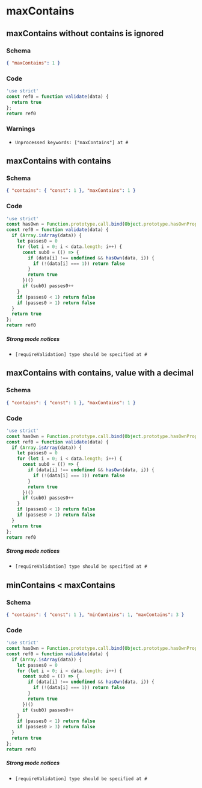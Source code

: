 # maxContains

## maxContains without contains is ignored

### Schema

```json
{ "maxContains": 1 }
```

### Code

```js
'use strict'
const ref0 = function validate(data) {
  return true
};
return ref0
```

### Warnings

 * `Unprocessed keywords: ["maxContains"] at #`


## maxContains with contains

### Schema

```json
{ "contains": { "const": 1 }, "maxContains": 1 }
```

### Code

```js
'use strict'
const hasOwn = Function.prototype.call.bind(Object.prototype.hasOwnProperty);
const ref0 = function validate(data) {
  if (Array.isArray(data)) {
    let passes0 = 0
    for (let i = 0; i < data.length; i++) {
      const sub0 = (() => {
        if (data[i] !== undefined && hasOwn(data, i)) {
          if (!(data[i] === 1)) return false
        }
        return true
      })()
      if (sub0) passes0++
    }
    if (passes0 < 1) return false
    if (passes0 > 1) return false
  }
  return true
};
return ref0
```

##### Strong mode notices

 * `[requireValidation] type should be specified at #`


## maxContains with contains, value with a decimal

### Schema

```json
{ "contains": { "const": 1 }, "maxContains": 1 }
```

### Code

```js
'use strict'
const hasOwn = Function.prototype.call.bind(Object.prototype.hasOwnProperty);
const ref0 = function validate(data) {
  if (Array.isArray(data)) {
    let passes0 = 0
    for (let i = 0; i < data.length; i++) {
      const sub0 = (() => {
        if (data[i] !== undefined && hasOwn(data, i)) {
          if (!(data[i] === 1)) return false
        }
        return true
      })()
      if (sub0) passes0++
    }
    if (passes0 < 1) return false
    if (passes0 > 1) return false
  }
  return true
};
return ref0
```

##### Strong mode notices

 * `[requireValidation] type should be specified at #`


## minContains < maxContains

### Schema

```json
{ "contains": { "const": 1 }, "minContains": 1, "maxContains": 3 }
```

### Code

```js
'use strict'
const hasOwn = Function.prototype.call.bind(Object.prototype.hasOwnProperty);
const ref0 = function validate(data) {
  if (Array.isArray(data)) {
    let passes0 = 0
    for (let i = 0; i < data.length; i++) {
      const sub0 = (() => {
        if (data[i] !== undefined && hasOwn(data, i)) {
          if (!(data[i] === 1)) return false
        }
        return true
      })()
      if (sub0) passes0++
    }
    if (passes0 < 1) return false
    if (passes0 > 3) return false
  }
  return true
};
return ref0
```

##### Strong mode notices

 * `[requireValidation] type should be specified at #`

